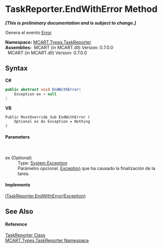 # TaskReporter.EndWithError Method 
 _**\[This is preliminary documentation and is subject to change.\]**_

Genera el evento <a href="23526f7b-7026-1852-6cad-f91ed78bc96a">Error</a>

**Namespace:**&nbsp;<a href="256f3901-18cb-eeca-835c-7de778822db3">MCART.Types.TaskReporter</a><br />**Assemblies:**&nbsp;&nbsp;MCART (in MCART.dll) Version: 0.7.0.0<br />&nbsp;&nbsp;MCART (in MCART.dll) Version: 0.7.0.0<br />

## Syntax

**C#**<br />
``` C#
public abstract void EndWithError(
	Exception ex = null
)
```

**VB**<br />
``` VB
Public MustOverride Sub EndWithError ( 
	Optional ex As Exception = Nothing
)
```


#### Parameters
&nbsp;<dl><dt>ex (Optional)</dt><dd>Type: <a href="http://msdn2.microsoft.com/es-es/library/c18k6c59" target="_blank">System.Exception</a><br />Parámetro opcional. <a href="http://msdn2.microsoft.com/es-es/library/c18k6c59" target="_blank">Exception</a> que ha causado la finalización de la tarea.</dd></dl>

#### Implements
<a href="3022b066-0c91-58a6-9a99-52f5a26342ad">ITaskReporter.EndWithError(Exception)</a><br />

## See Also


#### Reference
<a href="fe1298ce-fcb6-fe04-51dd-afbf902d46d9">TaskReporter Class</a><br /><a href="256f3901-18cb-eeca-835c-7de778822db3">MCART.Types.TaskReporter Namespace</a><br />
